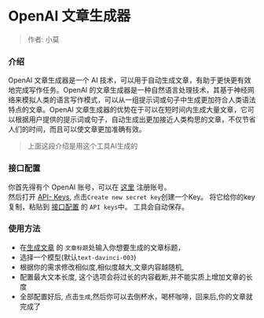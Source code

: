 # OpenAI 文章生成器
> 作者: 小莫

### 介绍
            
OpenAI 文章生成器是一个 AI 技术，可以用于自动生成文章，有助于更快更有效地完成写作任务。OpenAI 的文章生成器是一种自然语言处理技术，其基于神经网络来模拟人类的语言写作模式，可以从一组提示词或句子中生成更加符合人类语法特点的文章。OpenAI 文章生成器的优势在于可以在短时间内生成大量文章，它可以根据用户提供的提示词或句子，自动生成出更加接近人类构思的文章，不仅节省人们的时间，而且可以使文章更加准确有效。
> 上面这段介绍是用这个工具AI生成的



### 接口配置

你首先得有个 OpenAI 账号，可以在 <a href="https://chat.openai.com/auth/login" target="_blank" rel="">这里</a> 注册账号。  
然后打开 <a href="https://platform.openai.com/account/api-keys" target="_blank">API- Keys</a>, 点击`Create new secret key`创建一个Key。
将它给你的key复制，粘贴到 [接口配置](#/configuration) 的 `API keys`中。
工具会自动保存。

### 使用方法

- 在[生成文章](#/) 的 `文章标题`处输入你想要生成的文章标题，
- 选择一个模型(默认`text-davinci-003`)
- 根据你的需求修改相似度,相似度越大,文章内容越随机,
- 配置最大文本长度, 这个选项会将过长的内容截断,并不能实质上增加文章的长度
- 全部配置好后, 点击`生成`,然后你可以去倒杯水，喝杯咖啡，回来后,你的文章就完成了